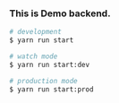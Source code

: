 ### This is Demo backend.

```bash
# development
$ yarn run start

# watch mode
$ yarn run start:dev

# production mode
$ yarn run start:prod
```
